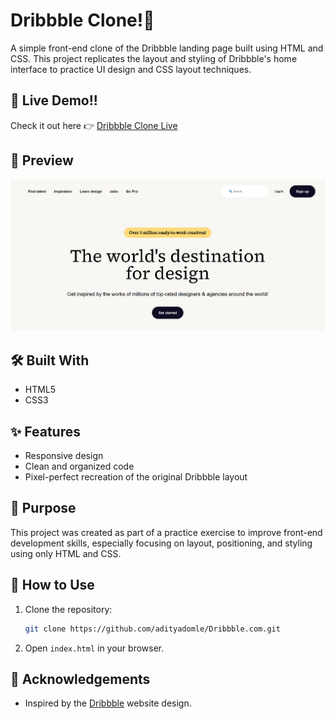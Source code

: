 # Dribbble Clone!🎨

A simple front-end clone of the Dribbble landing page built using HTML and CSS. This project replicates the layout and styling of Dribbble's home interface to practice UI design and CSS layout techniques.

## 🚀 Live Demo!!

Check it out here 👉 [Dribbble Clone Live](https://adityadomle.github.io/Dribbble.com/)

## 📸 Preview

![Screenshot of the Dribbble Clone](Preview.png) 

## 🛠️ Built With

- HTML5  
- CSS3

## ✨ Features

- Responsive design
- Clean and organized code  
- Pixel-perfect recreation of the original Dribbble layout

## 🎯 Purpose

This project was created as part of a practice exercise to improve front-end development skills, especially focusing on layout, positioning, and styling using only HTML and CSS.

## 📌 How to Use

1. Clone the repository:
   ```bash
   git clone https://github.com/adityadomle/Dribbble.com.git
   ```
2. Open `index.html` in your browser.

## 🙌 Acknowledgements

- Inspired by the [Dribbble](https://dribbble.com/) website design.
